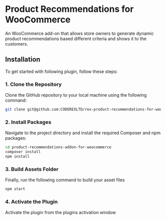 # Product Recommendations for WooCommerce

An WooCommerce add-on that allows store owners to generate dynamic product recommendations based different criteria and shows it to the customers.

## Installation

To get started with following plugin, follow these steps:

### 1. Clone the Repository

Clone the GitHub repository to your local machine using the following command:

```bash
git clone git@github.com:CODEREXLTD/rex-product-recommendations-for-woocommerce.git product-recommendations-addon-for-woocommerce
```

### 2. Install Packages

Navigate to the project directory and install the required Composer and npm packages:

```bash
cd product-recommendations-addon-for-woocommerce
composer install
npm install
```

### 3. Build Assets Folder

Finally, run the following command to build your asset files

```bash
npm start
```

### 4. Activate the Plugin
Activate the plugin from the plugins activation window

